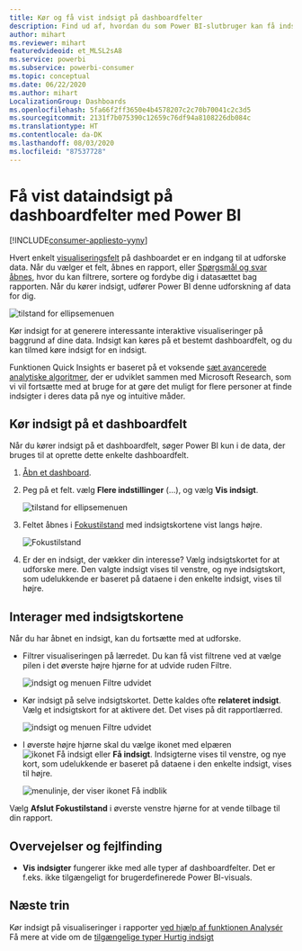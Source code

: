 ```yaml
---
title: Kør og få vist indsigt på dashboardfelter
description: Find ud af, hvordan du som Power BI-slutbruger kan få indsigt i dine dashboardfelter.
author: mihart
ms.reviewer: mihart
featuredvideoid: et_MLSL2sA8
ms.service: powerbi
ms.subservice: powerbi-consumer
ms.topic: conceptual
ms.date: 06/22/2020
ms.author: mihart
LocalizationGroup: Dashboards
ms.openlocfilehash: 5fa66f2ff3650e4b4578207c2c70b70041c2c3d5
ms.sourcegitcommit: 2131f7b075390c12659c76df94a8108226db084c
ms.translationtype: HT
ms.contentlocale: da-DK
ms.lasthandoff: 08/03/2020
ms.locfileid: "87537728"
---
```

# <a name="view-data-insights-on-dashboard-tiles-with-power-bi"></a>Få vist dataindsigt på dashboardfelter med Power BI

[!INCLUDE[consumer-appliesto-yyny](../includes/consumer-appliesto-yyny.md)]

Hvert enkelt [visualiseringsfelt](end-user-tiles.md) på dashboardet er en indgang til at udforske data. Når du vælger et felt, åbnes en rapport, eller [Spørgsmål og svar åbnes](end-user-q-and-a.md), hvor du kan filtrere, sortere og fordybe dig i datasættet bag rapporten. Når du kører indsigt, udfører Power BI denne udforskning af data for dig.

![tilstand for ellipsemenuen](./media/end-user-insights/power-bi-insight.png)

Kør indsigt for at generere interessante interaktive visualiseringer på baggrund af dine data. Indsigt kan køres på et bestemt dashboardfelt, og du kan tilmed køre indsigt for en indsigt.

Funktionen Quick Insights er baseret på et voksende [sæt avancerede analytiske algoritmer](end-user-insight-types.md), der er udviklet sammen med Microsoft Research, som vi vil fortsætte med at bruge for at gøre det muligt for flere personer at finde indsigter i deres data på nye og intuitive måder.

## <a name="run-insights-on-a-dashboard-tile"></a>Kør indsigt på et dashboardfelt
Når du kører indsigt på et dashboardfelt, søger Power BI kun i de data, der bruges til at oprette dette enkelte dashboardfelt. 

1. [Åbn et dashboard](end-user-dashboards.md).
2. Peg på et felt. vælg **Flere indstillinger** (...), og vælg **Vis indsigt**. 

    ![tilstand for ellipsemenuen](./media/end-user-insights/power-bi-hovers.png)


3. Feltet åbnes i [Fokustilstand](end-user-focus.md) med indsigtskortene vist langs højre.    
   
    ![Fokustilstand](./media/end-user-insights/power-bi-insights-tile.png)    
4. Er der en indsigt, der vækker din interesse? Vælg indsigtskortet for at udforske mere. Den valgte indsigt vises til venstre, og nye indsigtskort, som udelukkende er baseret på dataene i den enkelte indsigt, vises til højre.    

 ## <a name="interact-with-the-insight-cards"></a>Interager med indsigtskortene
Når du har åbnet en indsigt, kan du fortsætte med at udforske.

   * Filtrer visualiseringen på lærredet.  Du kan få vist filtrene ved at vælge pilen i det øverste højre hjørne for at udvide ruden Filtre.

      ![indsigt og menuen Filtre udvidet](./media/end-user-insights/power-bi-filters.png)
   
   * Kør indsigt på selve indsigtskortet. Dette kaldes ofte **relateret indsigt**. Vælg et indsigtskort for at aktivere det. Det vises på dit rapportlærred.
   
      ![indsigt og menuen Filtre udvidet](./media/end-user-insights/power-bi-insight-card.png)
   
   * I øverste højre hjørne skal du vælge ikonet med elpæren ![ikonet Få indsigt](./media/end-user-insights/power-bi-bulb-icon.png) eller **Få indsigt**. Indsigterne vises til venstre, og nye kort, som udelukkende er baseret på dataene i den enkelte indsigt, vises til højre.
     
     ![menulinje, der viser ikonet Få indblik](./media/end-user-insights/power-bi-related.png)
     
Vælg **Afslut Fokustilstand** i øverste venstre hjørne for at vende tilbage til din rapport.

## <a name="considerations-and-troubleshooting"></a>Overvejelser og fejlfinding
- **Vis indsigter** fungerer ikke med alle typer af dashboardfelter. Det er f.eks. ikke tilgængeligt for brugerdefinerede Power BI-visuals.<!--[Power BI visuals](end-user-custom-visuals.md)-->


## <a name="next-steps"></a>Næste trin

Kør indsigt på visualiseringer i rapporter [ved hjælp af funktionen Analysér](end-user-analyze-visuals.md)    
Få mere at vide om de [tilgængelige typer Hurtig indsigt](end-user-insight-types.md)

